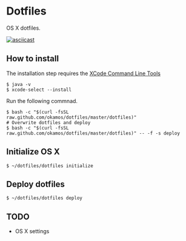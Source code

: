 # Dotfiles
OS X dotfiles.

[![asciicast](https://asciinema.org/a/47577.png)](https://asciinema.org/a/47577)

##  How to install
The installation step requires the [XCode Command Line Tools](https://developer.apple.com/downloads)

```
$ java -v
$ xcode-select --install
```

Run the following commnad.

```
$ bash -c "$(curl -fsSL raw.github.com/okamos/dotfiles/master/dotfiles)"
# Overwrite dotfiles and deploy
$ bash -c "$(curl -fsSL raw.github.com/okamos/dotfiles/master/dotfiles)" -- -f -s deploy
```

## Initialize OS X

```
$ ~/dotfiles/dotfiles initialize
```

## Deploy dotfiles

```
$ ~/dotfiles/dotfiles deploy
```

## TODO
* OS X settings
